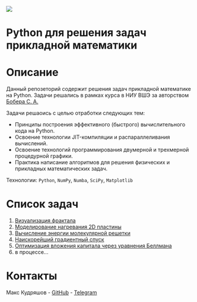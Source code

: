 ![](doc/logo.jpg)

# Python для решения задач прикладной математики

# Описание

Данный репозеторий содержит решения задач прикладной математике на Python.
Задачи решались в рамках курса в НИУ ВШЭ за авторством [Бобера С. А.](https://www.hse.ru/staff/botas)

Задачи решаоись с целью отработки следующих тем:

- Принципы построения эффективного (быстрого) вычислительного кода на Python.
- Освоение технологии JIT-компиляции и распараллеливания вычислений.
- Освоение технологий программирования двумерной и трехмерной процедурной графики.
- Практика написание алгоритмов для решения физических и прикладных математических задач.

Технологии: `Python`, `NumPy`, `Numba`, `SciPy`, `Matplotlib`

# Список задач

1. [Визуализация фрактала](fractals)
2. [Моделирование нагревания 2D пластины](heat_transfer)
3. [Вычисление энергии молекулярной решетки](ferromagnetic)
4. [Наискорейший градиентный спуск](https://github.com/kudrmax/mathematical-optimization/tree/448f8a4ab6336b4db697c0123eaeb2a0cff725f0/gradients)
5. [Оптимизация вложения капитала через уравнения Беллмана](https://github.com/kudrmax/mathematical-optimization/tree/448f8a4ab6336b4db697c0123eaeb2a0cff725f0/bellman)
6. в процессе...

# Контакты

Макс Кудряшов - [GitHub](https://github.com/kudrmax/) - [Telegram](t.me/kudrmax)
